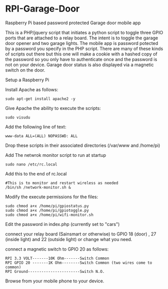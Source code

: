 # RPI-Garage-Door
Raspberry Pi based password protected Garage door mobile app 

This is a PHP/jquery script that initiates a python script to toggle three GPIO ports that are attached to a relay board. The intent is to toggle the garage door opener and two garage lights. The mobile app is password potected by a password you specify in the PHP script.  There are many of these kinds of scripts out there but this one will make a cookie with a hashed copy of the password so you only have to  authenticate once and the password is not on your device. Garage door status is also displayed via a magnetic switch on the door. 

Setup a Raspberry Pi

Install Apache as follows:

	sudo apt-get install apache2 -y 
    
Give Apache the ability to execute the scripts:

	sudo visudu 
	
Add the following line of text:

	www-data ALL=(ALL) NOPASSWD: ALL 
                
Drop these scripts in their associated directories (/var/www and /home/pi)



Add The netwrok monitor script to run at startup

	sudo nano /etc/rc.local
	
Add this to the end of rc.local

	#This is to monitor and restart wireless as needed
	/bin/sh /network-monitor.sh &

Modify the execute permissions for the files:

	sudo chmod a+x /home/pi/gpiostatus.py
	sudo chmod a+x /home/pi/gpiotoggle.py
	sudo chmod a+x /home/pi/wifi-monitor.sh
	

Edit the password in index.php (currently set to "cars")

connect your relay board (Sainsmart or otherwise) to GPIO 18 (door) , 27 (inside light)  and 22 (outside light)  or change what you need.


connect a magnetic switch to GPIO 20 as follows: 

	RPI 3.3 VOLT-------10K Ohm-------Switch Common                                            
	RPI GPIO 20 -------1K Ohm--------Switch Common (two wires come to common)  
	RPI Ground-----------------------Switch N.O.


Browse from your mobile phone to your device.
